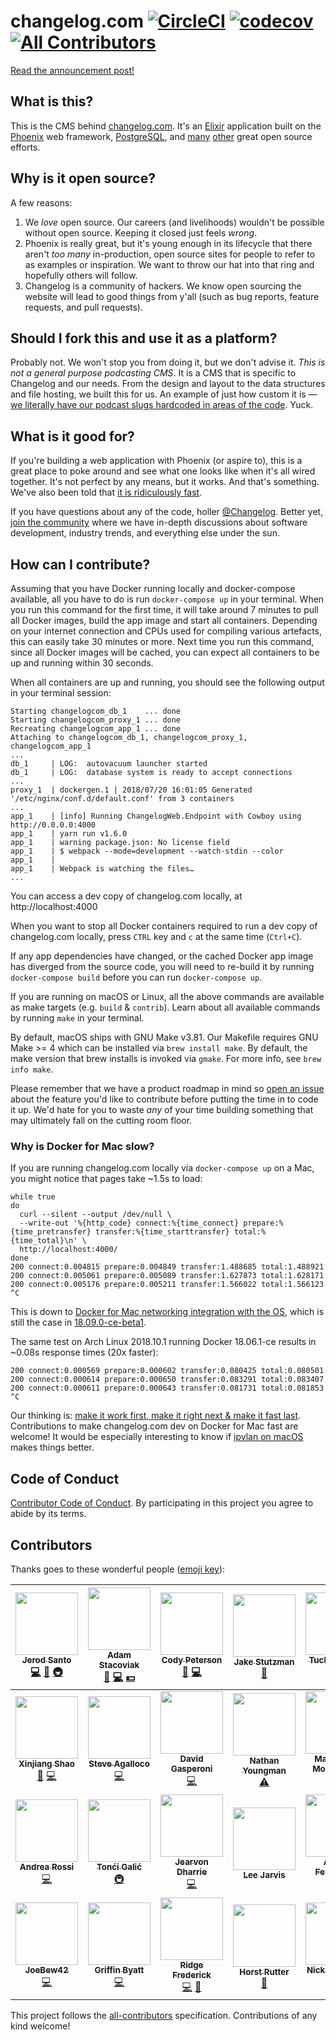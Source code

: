 # changelog.com [![CircleCI](https://circleci.com/gh/thechangelog/changelog.com.svg?style=svg)](https://circleci.com/gh/thechangelog/changelog.com) [![codecov](https://codecov.io/gh/thechangelog/changelog.com/branch/master/graph/badge.svg)](https://codecov.io/gh/thechangelog/changelog.com) [![All Contributors](https://img.shields.io/badge/all_contributors-27-orange.svg?style=flat-square)](#contributors)

[Read the announcement post!](https://changelog.com/posts/changelog-is-open-source)

## What is this?

This is the CMS behind [changelog.com](https://changelog.com). It's an [Elixir](http://elixir-lang.org) application built on the [Phoenix](http://www.phoenixframework.org) web framework, [PostgreSQL](https://www.postgresql.org), and [many](https://github.com/thechangelog/changelog.com/blob/master/mix.exs#L33) [other](https://github.com/thechangelog/changelog.com/blob/master/assets/package.json) great open source efforts.

## Why is it open source?

A few reasons:

1. We _love_ open source. Our careers (and livelihoods) wouldn't be possible without open source. Keeping it closed just feels _wrong_.
2. Phoenix is really great, but it's young enough in its lifecycle that there aren't _too many_ in-production, open source sites for people to refer to as examples or inspiration. We want to throw our hat into that ring and hopefully others will follow.
3. Changelog is a community of hackers. We know open sourcing the website will lead to good things from y'all (such as bug reports, feature requests, and pull requests).

## Should I fork this and use it as a platform?

Probably not. We won't stop you from doing it, but we don't advise it. _This is not a general purpose podcasting CMS_. It is a CMS that is specific to Changelog and our needs. From the design and layout to the data structures and file hosting, we built this for us. An example of just how custom it is — [we literally have our podcast slugs hardcoded in areas of the code](https://github.com/thechangelog/changelog.com/blob/master/web/controllers/slack_controller.ex#L22). Yuck.

## What is it good for?

If you're building a web application with Phoenix (or aspire to), this is a great place to poke around and see what one looks like when it's all wired together. It's not perfect by any means, but it works. And that's something. We've also been told that [it is ridiculously fast](https://twitter.com/augiedb/status/788344626663096320).

If you have questions about any of the code, holler [@Changelog](https://twitter.com/changelog). Better yet, [join the community](https://changelog.com/community) where we have in-depth discussions about software development, industry trends, and everything else under the sun.

## How can I contribute?

Assuming that you have Docker running locally and docker-compose available, all you have to do is run `docker-compose up` in your terminal.
When you run this command for the first time, it will take around 7 minutes to pull all Docker images, build the app image and start all containers.
Depending on your internet connection and CPUs used for compiling various artefacts, this can easily take 30 minutes or more.
Next time you run this command, since all Docker images will be cached, you can expect all containers to be up and running within 30 seconds.

When all containers are up and running, you should see the following output in your terminal session:

```
Starting changelogcom_db_1    ... done
Starting changelogcom_proxy_1 ... done
Recreating changelogcom_app_1 ... done
Attaching to changelogcom_db_1, changelogcom_proxy_1, changelogcom_app_1
...
db_1     | LOG:  autovacuum launcher started
db_1     | LOG:  database system is ready to accept connections
...
proxy_1  | dockergen.1 | 2018/07/20 16:01:05 Generated '/etc/nginx/conf.d/default.conf' from 3 containers
...
app_1    | [info] Running ChangelogWeb.Endpoint with Cowboy using http://0.0.0.0:4000
app_1    | yarn run v1.6.0
app_1    | warning package.json: No license field
app_1    | $ webpack --mode=development --watch-stdin --color
app_1    |
app_1    | Webpack is watching the files…
...
```

You can access a dev copy of changelog.com locally, at http://localhost:4000

When you want to stop all Docker containers required to run a dev copy of changelog.com locally, press `CTRL` key and `c` at the same time (`Ctrl+C`).

If any app dependencies have changed, or the cached Docker app image has diverged from the source code, you will need to re-build it by running `docker-compose build` before you can run `docker-compose up`.

If you are running on macOS or Linux, all the above commands are available as make targets (e.g. `build` &amp; `contrib`).
Learn about all available commands by running `make` in your terminal.

By default, macOS ships with GNU Make v3.81. Our Makefile requires GNU Make >= 4 which can be installed via `brew install make`.
By default, the make version that brew installs is invoked via `gmake`. For more info, see `brew info make`.

Please remember that we have a product roadmap in mind so [open an issue](https://github.com/thechangelog/changelog.com/issues) about the feature you'd like to contribute before putting the time in to code it up. We'd hate for you to waste _any_ of your time building something that may ultimately fall on the cutting room floor.

### Why is Docker for Mac slow?

If you are running changelog.com locally via `docker-compose up` on a Mac, you might notice that pages take ~1.5s to load:

```
while true
do
  curl --silent --output /dev/null \
  --write-out '%{http_code} connect:%{time_connect} prepare:%{time_pretransfer} transfer:%{time_starttransfer} total:%{time_total}\n' \
  http://localhost:4000/
done
200 connect:0.004815 prepare:0.004849 transfer:1.488685 total:1.488921
200 connect:0.005061 prepare:0.005089 transfer:1.627873 total:1.628171
200 connect:0.005176 prepare:0.005211 transfer:1.566022 total:1.566123
^C
```

This is down to [Docker for Mac networking integration with the OS](https://github.com/docker/for-mac/issues/2814), which is still the case in [18.09.0-ce-beta1](https://github.com/docker/docker-ce/releases/tag/v18.09.0-ce-beta1).

The same test on Arch Linux 2018.10.1 running Docker 18.06.1-ce results in ~0.08s response times (20x faster):

```
200 connect:0.000569 prepare:0.000602 transfer:0.080425 total:0.080501
200 connect:0.000614 prepare:0.000650 transfer:0.083291 total:0.083407
200 connect:0.000611 prepare:0.000643 transfer:0.081731 total:0.081853
^C
```

Our thinking is: [make it work first, make it right next &amp; make it fast last](http://wiki.c2.com/?MakeItWorkMakeItRightMakeItFast).
Contributions to make changelog.com dev on Docker for Mac fast are welcome!
It would be especially interesting to know if [ipvlan on macOS](https://github.com/docker/cli/blob/master/experimental/vlan-networks.md) makes things better.

## Code of Conduct

[Contributor Code of Conduct](https://changelog.com/coc). By participating in this project you agree to abide by its terms.

## Contributors

Thanks goes to these wonderful people ([emoji key](https://github.com/kentcdodds/all-contributors#emoji-key)):

<!-- ALL-CONTRIBUTORS-LIST:START - Do not remove or modify this section -->
| [<img src="https://avatars3.githubusercontent.com/u/8212?v=3" width="100px;"/><br /><sub><b>Jerod Santo</b></sub>](https://jerodsanto.net)<br />[💻](https://github.com/thechangelog/changelog.com/commits?author=jerodsanto "Code") [📖](https://github.com/thechangelog/changelog.com/commits?author=jerodsanto "Documentation") [🚇](#infra-jerodsanto "Infrastructure (Hosting, Build-Tools, etc)") | [<img src="https://avatars2.githubusercontent.com/u/2933?v=3" width="100px;"/><br /><sub><b>Adam Stacoviak</b></sub>](https://changelog.com/)<br />[🎨](#design-adamstac "Design") [💻](https://github.com/thechangelog/changelog.com/commits?author=adamstac "Code") [💵](#financial-adamstac "Financial") | [<img src="https://avatars0.githubusercontent.com/u/378665?v=3" width="100px;"/><br /><sub><b>Cody Peterson</b></sub>](http://humanshapes.co)<br />[🎨](#design-codyjames "Design") [💻](https://github.com/thechangelog/changelog.com/commits?author=codyjames "Code") | [<img src="https://pbs.twimg.com/profile_images/562681393130377216/9Vyehvz8.jpeg" width="100px;"/><br /><sub><b>Jake Stutzman</b></sub>](http://elevate.co)<br />[🎨](#design-jakestutzman "Design") | [<img src="https://avatars2.githubusercontent.com/u/7838530?v=3" width="100px;"/><br /><sub><b>Tucker Cowie</b></sub>](https://github.com/TuckerCowie)<br />[💻](https://github.com/thechangelog/changelog.com/commits?author=TuckerCowie "Code") | [<img src="https://avatars2.githubusercontent.com/u/3342?v=3" width="100px;"/><br /><sub><b>Gerhard Lazu</b></sub>](https://github.com/gerhard)<br />[🚇](#infra-gerhard "Infrastructure (Hosting, Build-Tools, etc)") [💻](https://github.com/thechangelog/changelog.com/commits?author=gerhard "Code") | [<img src="https://avatars1.githubusercontent.com/u/886?v=3" width="100px;"/><br /><sub><b>Dennis Reimann</b></sub>](https://dennisreimann.de)<br />[💻](https://github.com/thechangelog/changelog.com/commits?author=dennisreimann "Code") |
| :---: | :---: | :---: | :---: | :---: | :---: | :---: |
| [<img src="https://avatars3.githubusercontent.com/u/635858?v=3" width="100px;"/><br /><sub><b>Xinjiang Shao</b></sub>](https://www.xinjiangshao.com)<br />[📖](https://github.com/thechangelog/changelog.com/commits?author=soleo "Documentation") [💻](https://github.com/thechangelog/changelog.com/commits?author=soleo "Code") | [<img src="https://avatars0.githubusercontent.com/u/28044?v=3" width="100px;"/><br /><sub><b>Steve Agalloco</b></sub>](http://beforeitwasround.com)<br />[💻](https://github.com/thechangelog/changelog.com/commits?author=stve "Code") | [<img src="https://avatars1.githubusercontent.com/u/898057?v=3" width="100px;"/><br /><sub><b>David Gasperoni</b></sub>](http://david.gasperoni.org)<br />[💻](https://github.com/thechangelog/changelog.com/commits?author=mcdado "Code") | [<img src="https://avatars2.githubusercontent.com/u/4566?v=3" width="100px;"/><br /><sub><b>Nathan Youngman</b></sub>](https://nathany.com)<br />[⚠️](https://github.com/thechangelog/changelog.com/commits?author=nathany "Tests") | [<img src="https://avatars3.githubusercontent.com/u/43941?v=3" width="100px;"/><br /><sub><b>Marco Vito Moscaritolo</b></sub>](http://mavimo.org)<br />[💻](https://github.com/thechangelog/changelog.com/commits?author=mavimo "Code") | [<img src="https://avatars0.githubusercontent.com/u/5904417?v=3" width="100px;"/><br /><sub><b>0x4e</b></sub>](https://github.com/fallenpeace)<br />[💻](https://github.com/thechangelog/changelog.com/commits?author=fallenpeace "Code") | [<img src="https://avatars1.githubusercontent.com/u/8217766?v=3" width="100px;"/><br /><sub><b>Juan Soto</b></sub>](https://juansoto.me)<br />[💻](https://github.com/thechangelog/changelog.com/commits?author=sotojuan "Code") |
| [<img src="https://avatars2.githubusercontent.com/u/1248581?v=3" width="100px;"/><br /><sub><b>Andrea Rossi</b></sub>](https://github.com/lucidstack)<br />[💻](https://github.com/thechangelog/changelog.com/commits?author=lucidstack "Code") | [<img src="https://avatars3.githubusercontent.com/u/51889?v=3" width="100px;"/><br /><sub><b>Tonći Galić</b></sub>](http://tuxified.com)<br />[🚇](#infra-Tuxified "Infrastructure (Hosting, Build-Tools, etc)") | [<img src="https://avatars2.githubusercontent.com/u/321306?v=3" width="100px;"/><br /><sub><b>Jearvon Dharrie</b></sub>](http://jearvondharrie.com)<br />[💻](https://github.com/thechangelog/changelog.com/commits?author=iamjarvo "Code") | [<img src="https://avatars2.githubusercontent.com/u/197567?v=3" width="100px;"/><br /><sub><b>Lee Jarvis</b></sub>](http://twitter.com/lee_jarvis)<br /> | [<img src="https://avatars0.githubusercontent.com/u/6601142?v=3" width="100px;"/><br /><sub><b>Agusti Fernandez</b></sub>](https://github.com/agustif)<br />[💻](https://github.com/thechangelog/changelog.com/commits?author=agustif "Code") | [<img src="https://avatars3.githubusercontent.com/u/1460304?v=4" width="100px;"/><br /><sub><b>Len Payne</b></sub>](https://github.com/LenPayne)<br />[💻](https://github.com/thechangelog/changelog.com/commits?author=LenPayne "Code") | [<img src="https://avatars3.githubusercontent.com/u/17198473?v=4" width="100px;"/><br /><sub><b>Jordy Zomer</b></sub>](https://github.com/JordyZomer)<br />[💻](https://github.com/thechangelog/changelog.com/commits?author=JordyZomer "Code") |
| [<img src="https://avatars2.githubusercontent.com/u/1238549?v=4" width="100px;"/><br /><sub><b>JoeBew42</b></sub>](http://joebew42.github.io/about/)<br />[💻](https://github.com/thechangelog/changelog.com/commits?author=joebew42 "Code") | [<img src="https://avatars3.githubusercontent.com/u/6545494?v=4" width="100px;"/><br /><sub><b>Griffin Byatt</b></sub>](http://griffinbyatt.com)<br />[💻](https://github.com/thechangelog/changelog.com/commits?author=GriffinMB "Code") | [<img src="https://avatars1.githubusercontent.com/u/13277581?v=4" width="100px;"/><br /><sub><b>Ridge Frederick</b></sub>](https://github.com/r-frederick)<br />[💻](https://github.com/thechangelog/changelog.com/commits?author=r-frederick "Code") [🐛](https://github.com/thechangelog/changelog.com/issues?q=author%3Ar-frederick "Bug reports") | [<img src="https://avatars0.githubusercontent.com/u/11322155?v=4" width="100px;"/><br /><sub><b>Horst Rutter</b></sub>](https://keybase.io/hhrutter)<br />[🐛](https://github.com/thechangelog/changelog.com/issues?q=author%3Ahhrutter "Bug reports") | [<img src="https://avatars2.githubusercontent.com/u/813219?v=4" width="100px;"/><br /><sub><b>Nick Janetakis</b></sub>](https://nickjanetakis.com)<br />[🐛](https://github.com/thechangelog/changelog.com/issues?q=author%3Anickjj "Bug reports") [💻](https://github.com/thechangelog/changelog.com/commits?author=nickjj "Code") | [<img src="https://avatars0.githubusercontent.com/u/12587988?v=4" width="100px;"/><br /><sub><b>Ryan Will</b></sub>](https://ryanwilldev.com)<br />[🐛](https://github.com/thechangelog/changelog.com/issues?q=author%3ARyanWillDev "Bug reports") [💻](https://github.com/thechangelog/changelog.com/commits?author=RyanWillDev "Code") |
<!-- ALL-CONTRIBUTORS-LIST:END -->

This project follows the [all-contributors](https://github.com/kentcdodds/all-contributors) specification. Contributions of any kind welcome!
